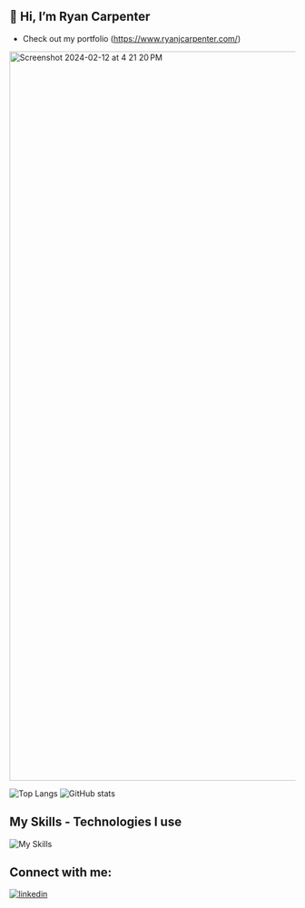 ## 👋 Hi, I’m Ryan Carpenter
- Check out my portfolio (https://www.ryanjcarpenter.com/)


<img width="1285" alt="Screenshot 2024-02-12 at 4 21 20 PM" src="https://github.com/Erzyelc/Erzyelc/assets/58613915/6cac45fe-f932-4f8f-bef9-d47b75147d42">


![Top Langs](https://github-readme-stats.vercel.app/api/top-langs/?username=Erzyelc&theme=tokyonight)     ![GitHub stats](https://github-readme-stats.vercel.app/api?username=Erzyelc&show_icons=true&theme=tokyonight)

## My Skills - Technologies I use
![My Skills](https://skillicons.dev/icons?i=js,tailwind,supabase,mongodb,react,next,git,github)

## Connect with me:
[![linkedin](https://skillicons.dev/icons?i=linkedin)](https://www.linkedin.com/in/ryanjcarpenter)
